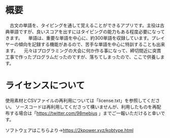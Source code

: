 # 概要

　古文の単語を、タイピングを通して覚えることができるアプリです。主役は古典単語ですが、良いスコアを出すにはタイピングの能力もある程度必要になってきます。
　単語は、重要な単語を中心に、約300単語を収録しています。プレイヤーの傾向を記録する機能があるので、苦手な単語を中心に特訓することも出来ます。
　元々はプログラミングの大会に何か作る事になって、締切間近に突貫工事で作ったプログラムだったのですが、落ちてしまったので、ここで供養します。
 
 # ライセンスについて
   使用素材とCSVファイルの再利用については「license.txt」を参照してください。
   ソースコードは再利用してくださって構いませんが、利用したものを再配布する場合は「https://twitter.com/98mebius 」までご一報いただけると幸いです。
 
 ソフトウェアはこちらより→https://2kpower.xyz/kobtype.html
